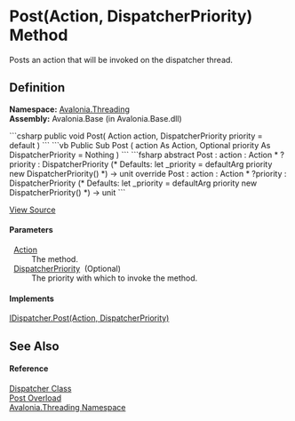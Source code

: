 # Post(Action, DispatcherPriority) Method


Posts an action that will be invoked on the dispatcher thread.



## Definition
**Namespace:** <a href="N_Avalonia_Threading">Avalonia.Threading</a>  
**Assembly:** Avalonia.Base (in Avalonia.Base.dll)

<Tabs groupId="api-code-preview">
<TabItem value="csharp" label="C#">
```csharp
public void Post(
	Action action,
	DispatcherPriority priority = default
)
```
</TabItem>
<TabItem value="vb" label="VB">
```vb
Public Sub Post ( 
	action As Action,
	Optional priority As DispatcherPriority = Nothing
)
```
</TabItem>
<TabItem value="fsharp" label="F#">
```fsharp
abstract Post : 
        action : Action * 
        ?priority : DispatcherPriority 
(* Defaults:
        let _priority = defaultArg priority new DispatcherPriority()
*)
-> unit 
override Post : 
        action : Action * 
        ?priority : DispatcherPriority 
(* Defaults:
        let _priority = defaultArg priority new DispatcherPriority()
*)
-> unit 
```
</TabItem>
</Tabs>



<a href="https://github.com/AvaloniaUI/Avalonia/tree/master/src/Avalonia.Base/Threading/Dispatcher.Invoke.cs#L546" title="View the source code">View Source</a>



#### Parameters
<dl><dt>  <a href="https://learn.microsoft.com/dotnet/api/system.action" target="_blank" rel="noopener noreferrer">Action</a></dt><dd>The method.</dd><dt>  <a href="T_Avalonia_Threading_DispatcherPriority">DispatcherPriority</a>  (Optional)</dt><dd>The priority with which to invoke the method.</dd></dl>

#### Implements
<a href="M_Avalonia_Threading_IDispatcher_Post">IDispatcher.Post(Action, DispatcherPriority)</a>  


## See Also


#### Reference
<a href="T_Avalonia_Threading_Dispatcher">Dispatcher Class</a>  
<a href="Overload_Avalonia_Threading_Dispatcher_Post">Post Overload</a>  
<a href="N_Avalonia_Threading">Avalonia.Threading Namespace</a>  

